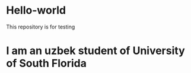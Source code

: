 # Hello-world
This repository is for testing

# I am an uzbek student of University of South Florida
